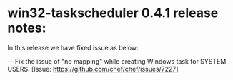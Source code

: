 <!---
This file is reset every time a new release is done. The contents of this file are for the currently unreleased version.

Example Note:

## Example Heading
Details about the thing that changed that needs to get included in the Release Notes in markdown.
-->

# win32-taskscheduler 0.4.1 release notes:
In this release we have fixed issue as below:

-- Fix the issue of "no mapping" while creating Windows task for SYSTEM USERS. [Issue: https://github.com/chef/chef/issues/7227]

